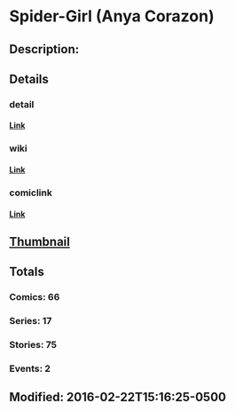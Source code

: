 # Spider-Girl (Anya Corazon)
## Description:  
## Details
### detail
#### [Link](http://marvel.com/characters/2171/spider-girl?utm_campaign=apiRef&utm_source=225578a89fc76f3d20fbffda5d17a88d)
### wiki
#### [Link](http://marvel.com/universe/Spider-Girl_(Anya_Corazon)?utm_campaign=apiRef&utm_source=225578a89fc76f3d20fbffda5d17a88d)
### comiclink
#### [Link](http://marvel.com/comics/characters/1009157/spider-girl_anya_corazon?utm_campaign=apiRef&utm_source=225578a89fc76f3d20fbffda5d17a88d)
## [Thumbnail](http://i.annihil.us/u/prod/marvel/i/mg/a/10/528d369de3e4f.jpg)
## Totals
### Comics: 66
### Series: 17
### Stories: 75
### Events: 2
## Modified: 2016-02-22T15:16:25-0500
